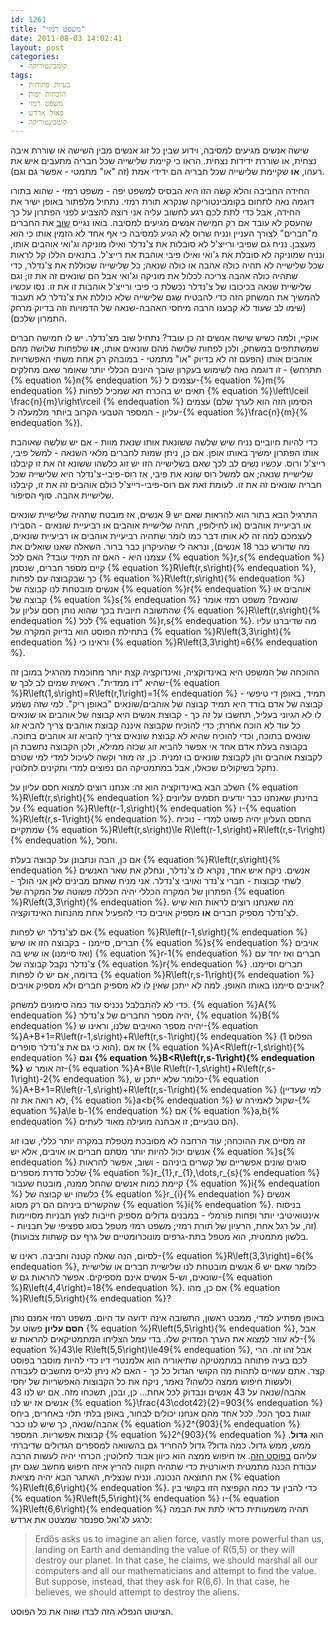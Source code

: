 ```yaml
---
id: 1261
title: "משפט רמזי"
date: 2011-08-03 14:02:41
layout: post
categories: 
  - קומבינטוריקה
tags: 
  - בעיות פתוחות
  - הוכחות יפות
  - משפט רמזי
  - פאול ארדש
  - קומבינטוריקה
---
```

שישה אנשים מגיעים למסיבה, וידוע שבין כל זוג אנשים מבין השישה או שוררת איבה נצחית, או שוררת ידידות נצחית. הראו כי קיימת שלישייה שכל חבריה מתעבים איש את רעהו, <strong>או</strong> שקיימת שלישייה שכל חבריה הם ידידי אמת (זה "או" מתמטי - אפשר גם וגם).

החידה החביבה והלא קשה הזו היא הבסיס למשפט יפה - משפט רמזי - שהוא בתורו דוגמה נאה לתחום בקומבינטוריקה שנקרא תורת רמזי. נתחיל מלפתור באופן ישיר את החידה, אבל כדי לתת לכם רגע לחשוב עליה אני רוצה להצביע לפני הפתרון על כך שהעסק לא עובד אם רק חמישה אנשים מגיעים למסיבה. בואו נגייס <a href="http://www.gadial.net/?p=220">שוב</a> את החברים מ"חברים" לצורך העניין ונניח שרוס לא הגיע למסיבה כי אף אחד לא הזמין אותו כי הוא מעצבן. נניח גם שפיבי ורייצ'ל לא סובלות את צ'נדלר ואילו מוניקה וג'ואי אוהבים אותו, ונניח שמוניקה לא סובלת את ג'ואי ואילו פיבי אוהבת את רייצ'ל. בתנאים הללו קל לראות שכל שלישייה לא תהיה כולה אהבה או כולה שנאה; כל שלישייה שכוללת את צ'נדלר, כדי שתהיה כולה אהבה צריכה לכלול את מוניקה וג'ואי אבל הם שונאים זה את זו; וגם שלישיית שנאה בכיכובו של צ'נדלר נכשלת כי פיבי ורייצ'ל אוהבות זו את זו. נסו עכשיו להמשיך את המשחק הזה כדי להבטיח שגם שלישייה שלא כוללת את צ'נדלר לא תעבוד (שימו לב שעוד לא קבענו הרבה מיחסי האהבה-שנאה של הדמויות וזה בדיוק מרחק התמרון שלכם).

אוקיי, ולמה כשיש שישה אנשים זה כן עובד? נתחיל שוב מצ'נדלר. יש לו חמישה חברים שמשתתפים במשחק, ולכן לפחות שלושה מהם שונאים אותו, <strong>או</strong> שלפחות שלושה מהם אוהבים אותו (הפעם זה לא בדיוק "או" מתמטי - במובהק רק אחת משתי האפשרויות תתרחש) - זו דוגמה נאה לשימוש בעקרון שובך היונים הכללי יותר שאומר שאם מחלקים {% equation %}n{% endequation %} עצמים ל-{% equation %}m{% endequation %} תאים יש בהכרח תא שמכיל לפחות {% equation %}\left\lceil \frac{n}{m}\right\rceil {% endequation %} עצמים (הסימון הזה הוא לערך שלם עליון - המספר הטבעי הקרוב ביותר מלמעלה ל-{% equation %}\frac{n}{m}{% endequation %}).

כדי להיות חיוביים נניח שיש שלשה ששונאת אותו שנאת מוות - אם יש שלשה שאוהבת אותו הפתרון ימשיך באותו אופן. אם כן, ניתן שמות לחברים מלאי השנאה - למשל פיבי, רייצ'ל ורוס. עכשיו נשים לב לכך שאם בשלישייה הזו יש זוג כלשהו ששונא זה את זו קיבלנו שלישיית שנאה; אם למשל רוס שונא את פיבי, אז רוס-פיבי-צ'נדלר היא שלישייה שכל חבריה שונאים זה את זו. לעומת זאת אם רוס-פיבי-רייצ'ל כולם אוהבים זה את זו, קיבלנו שלישיית אהבה. סוף הסיפור.

התרגיל הבא בתור הוא להראות שאם יש 9 אנשים, אז מובטח שתהיה שלישיית שונאים או רביעיית אוהבים (או לחילופין, תהיה שלישיית אוהבים או רביעיית שונאים - הסבירו לעצמכם למה זה לא אותו דבר כמו לומר שתהיה רביעיית אוהבים או רביעיית שונאים, מה שדורש כבר 18 אנשים), ונראה לי שהעיקרון כבר ברור. השאלה שאנו שואלים את עצמנו היא - האם זה תמיד עובד? האם לכל {% equation %}r,s{% endequation %} קיים מספר חברים, שנסמן {% equation %}R\left(r,s\right){% endequation %}, כך שבקבוצה עם לפחות {% equation %}R\left(r,s\right){% endequation %} אנשים מובטחת לנו קבוצה של {% equation %}r{% endequation %} אוהבים או קבוצה של {% equation %}s{% endequation %} שונאים? משפט רמזי אומר שהתשובה חיובית בכך שהוא נותן חסם עליון על {% equation %}R\left(r,s\right){% endequation %} לכל {% equation %}r,s{% endequation %}. מה שדיברנו עליו בתחילת הפוסט הוא בדיוק המקרה של {% equation %}R\left(3,3\right){% endequation %} וראינו כי {% equation %}R\left(3,3\right)=6{% endequation %}.

ההוכחה של המשפט היא באינדוקציה, ואינדוקציה קצת יותר מחוכמת מהרגיל במובן זה שהיא "דו ממדית". ראשית שמים לב לכך ש-{% equation %}R\left(1,s\right)=R\left(r,1\right)=1{% endequation %} תמיד, באופן די טיפשי - קבוצה של אדם בודד היא תמיד קבוצה של אוהבים/שונאים "באופן ריק". למי שזה נשמע לו לא הגיוני בעליל, תחשבו על זה כך - קבוצת אנשים היא קבוצה של אוהבים או שונאים כל עוד לא הוכח אחרת; כדי להוכיח שקבוצה איננה קבוצת אוהבים צריך להביא זוג שונאים בתוכה, וכדי להוכיח שהיא לא קבוצת שונאים צריך להביא זוג אוהבים בתוכה. בקבוצה בעלת אדם אחד אי אפשר להביא זוג שכזה ממילא, ולכן הקבוצה נחשבת הן לקבוצת אוהבים והן לקבוצת שונאים בו זמנית. כן, זה מוזר וקשה לעיכול למדי למי שטרם נתקל בשיקולים שכאלו, אבל במתמטיקה הם נפוצים למדי ותקינים לחלוטין.

השלב הבא באינדוקציה הוא זה: אנחנו רוצים למצוא חסם עליון על {% equation %}R\left(r,s\right){% endequation %} בהינתן שאנחנו כבר יודעים חסמים עליונים על {% equation %}R\left(r-1,s\right){% endequation %} ו-{% equation %}R\left(r,s-1\right){% endequation %}. החסם העליון יהיה פשוט למדי - נוכיח שמתקיים {% equation %}R\left(r,s\right)\le R\left(r-1,s\right)+R\left(r,s-1\right){% endequation %}, וחסל.

אם כן, הבה ונתבונן על קבוצה בעלת {% equation %}R\left(r,s\right){% endequation %} אנשים. ניקח איש אחד, נקרא לו צ'נדלר, ונחלק את שאר האנשים לשתי קבוצות - חברי צ'נדר ואויבי צ'נדלר. אני מניח שאתם מבינים לאן אני הולך - הפתרון של המקרה הכללי יהיה הכללה פשוטה של המקרה של {% equation %}R\left(3,3\right){% endequation %}. מה שאנחנו רוצים לראות הוא שיש לצ'נדלר מספיק חברים <strong>או</strong> מספיק אויבים כדי להפעיל אחת מהנחות האינדוקציה.

אם לצ'נדלר יש לפחות {% equation %}R\left(r-1,s\right){% endequation %} חברים, סיימנו - בקבוצה הזו או שיש {% equation %}s{% endequation %} אויבים (ואז סיימנו) או שיש בה {% equation %}r-1{% endequation %} חברים ואז יחד עם צ'נדלר נקבל קבוצה של {% equation %}r{% endequation %} חברים וסיימנו. בדומה, אם יש לו לפחות {% equation %}R\left(r,s-1\right){% endequation %} אויבים סיימנו באותו האופן. למה לא ייתכן שאין לו לא מספיק חברים ולא מספיק אויבים?

כדי לא להתבלבל נכניס עוד כמה סימונים למשחק. {% equation %}A{% endequation %} יהיה מספר החברים של צ'נדלר, {% equation %}B{% endequation %} יהיה מספר האויבים שלנו, וראינו ש-{% equation %}A+B+1=R\left(r-1,s\right)+R\left(r,s-1\right){% endequation %} (הפלוס 1 הוא כי גם את צ'נדלר סופרים). אז אם {% equation %}A&lt;R\left(r-1,s\right){% endequation %} <strong>וגם {% equation %}B&lt;R\left(r,s-1\right){% endequation %}</strong> זה אומר ש-{% equation %}A+B\le R\left(r-1,s\right)+R\left(r,s-1\right)-2{% endequation %}, כלומר שלא ייתכן ש-{% equation %}A+B+1=R\left(r-1,s\right)+R\left(r,s-1\right){% endequation %} (למי שעדיין לא רואה את זה, {% equation %}a&lt;b{% endequation %} שקול לאמירה ש-{% equation %}a\le b-1{% endequation %} אם {% equation %}a,b{% endequation %} הם טבעיים; זו אבחנה מועילה מאוד לעתים).

זה מסיים את ההוכחה; עוד הרחבה לא מסובכת מטפלת במקרה יותר כללי, שבו זוג אנשים יכול להיות יותר מסתם חברים או אויבים, אלא יש {% equation %}s{% endequation %} סוגים שונים אפשריים של קשרים ביניהם - ושוב, אפשר להראות שלכל סדרת מספרים {% equation %}r_{1},r_{1},\dots,r_{s}{% endequation %} קיימת כמות אנשים שהחל ממנה, מובטח שעבור {% equation %}i{% endequation %} כלשהו יש קבוצה של {% equation %}r_{i}{% endequation %} אנשים שהקשרים ביניהם הם רק מסוג {% equation %}i{% endequation %}. בניסוח אינטואיטיבי יותר ופחות פורמלי - במבנים גדולים מספיק חייבות לצוץ תבניות מסויימות (זה, על רגל אחת, הרעיון של תורת רמזי; משפט רמזי מטפל בסוג ספציפי של תבניות - בלשון מתמטית, הוא מטפל בתת-גרפים מונוכרומטיים של גרף עם קשתות צבועות).

לסיום, הנה שאלה קטנה וחביבה. ראינו ש-{% equation %}R\left(3,3\right)=6{% endequation %}, כלומר שאם יש 6 אנשים מובטחת לנו שלישיית חברים או שלישיית שונאים, וש-5 אנשים אינם מספיקים. אפשר להראות גם ש-{% equation %}R\left(4,4\right)=18{% endequation %}. אם כן, מהו {% equation %}R\left(5,5\right){% endequation %}?

באופן מפתיע למדי, ממבט ראשון, התשובה אינה ידועה עד היום. משפט רמזי אמנם נותן <strong>חסם עליון</strong> פשוט על {% equation %}R\left(5,5\right){% endequation %}, אבל לא עוזר למצוא את הערך המדויק שלו. בדי עמל הצליחו המתמטיקאים להראות ש-{% equation %}43\le R\left(5,5\right)\le49{% endequation %}, אבל זהו זה. הרי לכם בעיה פתוחה במתמטיקה שתיאוריה הוא אלמנטרי דיו כדי להיות מוסבר בפוסט קצר. אתם עשויים לתהות מה הקושי הגדול כל כך - האם לא ניתן לגייס מחשבים לעבודה ולעשות חיפוש ממצה כלשהו? נאמר, ניקח את כל הקבוצות האפשריות של יחסי אהבה/שנאה על 43 אנשים ונבדוק לכל אחת... כן, ובכן, תשכחו מזה. אם יש לנו 43 אנשים אז יש לנו {% equation %}\frac{43\cdot42}{2}=903{% endequation %} זוגות בסך הכל. לכל אחד מהם אנחנו יכולים לבחור, באופן בלתי תלוי באחרים, ביחס אהבה/שנאה, כך שיש לנו כבר {% equation %}2^{903}{% endequation %} קבוצות אפשריות. המספר {% equation %}2^{903}{% endequation %} הוא <strong>גדול</strong>. ממש, ממש גדול. כמה גדול? גדול להחריד גם בהשוואה למספרים הגדולים שדיברתי עליהם <a href="http://www.gadial.net/?p=201">בפוסט הזה</a>. אז חיפוש ממצה הוא כיוון אבוד לחלוטין; הכרחי יהיה לעשות הרבה עבודת הכנה מתמטית תיאורטית כדי שתהיה תקווה להריץ איזה חיפוש מחשב שגם יתן את התוצאה הנכונה. ונניח שנצליח, האתגר הבא יהיה מציאת {% equation %}R\left(6,6\right){% endequation %}. כדי להבין עד כמה הקפיצה הזו בקושי בין {% equation %}R\left(5,5\right){% endequation %} ו-{% equation %}R\left(6,6\right){% endequation %} תהיה משמעותית כדאי לתת את הבמה לרגע לג'ואל ספנסר שמצטט את ארדש:
<blockquote>
<p dir="ltr">Erdős asks us to imagine an alien force, vastly more powerful than us, landing on Earth and demanding the value of R(5,5) or they will destroy our planet. In that case, he claims, we should marshal all our computers and all our mathematicians and attempt to find the value. But suppose, instead, that they ask for R(6,6). In that case, he believes, we should attempt to destroy the aliens.</p>
</blockquote>
הציטוט הנפלא הזה לבדו שווה את כל הפוסט.
